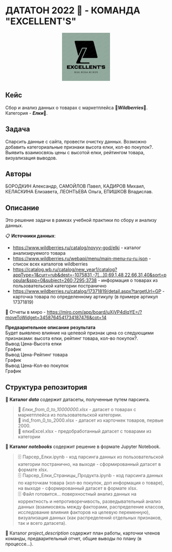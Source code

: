 # ДАТАТОН 2022 🚀 - КОМАНДА "EXCELLENT'S"
<center><img src=img/logo.jpg width=150px height=150px></center>

## Кейс
Сбор и анализ данных о товарах с маркетплейса 🍒***Wildberries***🍒. Категория - ***Елки***🎄. 
## Задача 
Спарсить данные с сайта, провести очистку данных. Возможно добавить категориальные признаки высота елки, кол-во покупок?. Выявить взаимосвязь цены с высотой елки, рейтингом товара, визуализация выводов.
## Авторы
БОРОДКИН Александр, САМОЙЛОВ Павел, КАДИРОВ Михаил, КЕЛАСКИНА Елизавета, ЛЕОНТЬЕВА Ольга, ЕПИШКОВ Владислав.
## Описание
Это решение задачи в рамках учебной практики по сбору и анализу данных. 

📋 **Источники данных**:  
- https://www.wildberries.ru/catalog/novyy-god/elki - каталог анализируемого товара  
- https://www.wildberries.ru/webapi/menu/main-menu-ru-ru.json - список всех каталогов wildberries 
- https://catalog.wb.ru/catalog/new_year1/catalog?appType=1&curr=rub&dest=-1075831,-7[…]0,69,1,48,22,66,31,40&sort=popular&spp=0&subject=260;7295;3738 - информация о товарах из пользовательской категории постранично  
- https://www.wildberries.ru/catalog/17371819/detail.aspx?targetUrl=GP - карточка товара по определенному артикулу (в примере артикул 17371819)

📎 Отчеты в миро - https://miro.com/app/board/uXjVP4dIqYE=/?moveToWidget=3458764541734187476&cot=14

**Предварительное описание результата**  
Будет выявлено влияние на целевой признак цена со следующими признаками: высота елки, рейтинг товара, кол-во покупок?.  
Вывод Цена-Высота елки  
График  
Вывод Цена-Рейтинг товара  
График  
Вывод Цена-Кол-во покупок  
График  

## Структура репозитория
📁 **Каталог *data*** содержит датасеты, полученные путем парсинга.  
> 📑 *Елки_from_0_to_10000000.xlsx* - датасет о товарах с маркетплейса из пользовательской категории.  
> 📑 ind_from_0_to_2000.xlsx - датасет из карточкек товаров, первые 2000.  
> 📑 елкиExcel.xlsx - предобработанный датасет с товарами из категории

📁 **Каталог *notebooks*** содержит решение в формате Jupyter Notebook.  
> 🗄️ Парсер_Елки.ipynb - код парсинга данных из пользовательской категории постранично, на выходе - сформированный датасет в формате xlsx.  
> 🗄️ Парсер_Елки_Страницы_Продукта.ipynb - код парсинга данных по карточкам товара (кол-во покупок, доп информация о товаре), на выходе - сформированный датасет в формате xlsx.  
> 🗄️ Файл готовится... поверхностный анализ данных на корректность и непротиворечивость, разведывательный анализ данных (взаимосвязь между факторами, распределение классов, исследование влияния факторов на целевую переменную), визуализация данных (как распределений отдельных признаков, так и всего датасета).

📁 Каталог *project_description* содержит план работы, карточки членов команды, предварительный отчет, общие выводы по плану (в процессе...).

